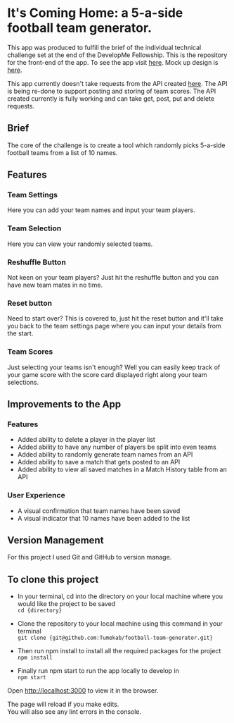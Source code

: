 # It's Coming Home: a 5-a-side football team generator.
This app was produced to fulfill the brief of the individual technical challenge set at the end of the DevelopMe Fellowship. This is the repository for the front-end of the app. To see the app visit [here](https://tumekab.github.io/its-coming-home/#/). Mock up design is [here](https://www.figma.com/file/RcJDSXs8wxnqpxcnsA8QtE/It-s-Coming-Home?node-id=0%3A1).

This app currently doesn't take requests from the API created [here](https://github.com/Tumekab/football-team-generator-database). The API is being re-done to support posting and storing of team scores. The API created currently is fully working and can take get, post, put and delete requests.

## Brief
The core of the challenge is to create a tool which randomly picks 5-a-side football teams from a list of 10 names.

## Features

### Team Settings
Here you can add your team names and input your team players.

### Team Selection
Here you can view your randomly selected teams.

### Reshuffle Button
Not keen on your team players? Just hit the reshuffle button and you can have new team mates in no time.

### Reset button
Need to start over? This is covered to, just hit the reset button and it'll take you back to the team settings page where you can input your details from the start.

### Team Scores
Just selecting your teams isn't enough? Well you can easily keep track of your game score with the score card displayed right along your team selections.

## Improvements to the App

### Features
- Added ability to delete a player in the player list
- Added ability to have any number of players be split into even teams
- Added ability to randomly generate team names from an API
- Added ability to save a match that gets posted to an API 
- Added ability to view all saved matches in a Match History table from an API

### User Experience
- A visual confirmation that team names have been saved
- A visual indicator that 10 names have been added to the list

## Version Management
For this project I used Git and GitHub to version manage. 

## To clone this project

-  In your terminal, cd into the directory on your local machine where you would like the project to be saved <br/>
`cd {directory}`

- Clone the repository to your local machine using this command in your terminal </br>
`git clone {git@github.com:Tumekab/football-team-generator.git}`

- Then run npm install to install all the required packages for the project</br>
`npm install`

- Finally run npm start to run the app locally to develop in </br>
`npm start`

Open [http://localhost:3000](http://localhost:3000) to view it in the browser.

The page will reload if you make edits.\
You will also see any lint errors in the console.
